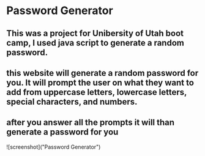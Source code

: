 # Password Generator 
## This was a project for Unibersity of Utah boot camp, I used java script to generate a random password.
## this website will generate a random password for you. It will prompt the user on what they want to add from uppercase letters, lowercase letters, special characters, and numbers.
## after you answer all the prompts it will than generate a password for you
![screenshot]("Password Generator")